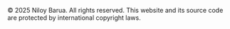 © 2025 Niloy Barua. All rights reserved.
This website and its source code are protected by international copyright laws.
